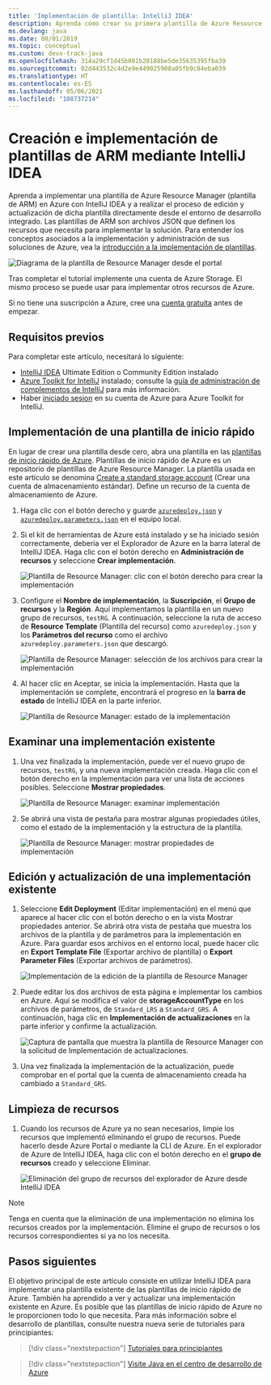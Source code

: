 ```yaml
---
title: 'Implementación de plantilla: IntelliJ IDEA'
description: Aprenda cómo crear su primera plantilla de Azure Resource Manager (plantilla de ARM) mediante IntelliJ IDEA y cómo implementarla.
ms.devlang: java
ms.date: 08/01/2019
ms.topic: conceptual
ms.custom: devx-track-java
ms.openlocfilehash: 314a29cf1d45b001b28188be5de35635395fba39
ms.sourcegitcommit: 02d443532c4d2e9e449025908a05fb9c84eba039
ms.translationtype: HT
ms.contentlocale: es-ES
ms.lasthandoff: 05/06/2021
ms.locfileid: "108737214"
---
```

# <a name="create-and-deploy-arm-templates-by-using-the-intellij-idea"></a>Creación e implementación de plantillas de ARM mediante IntelliJ IDEA

Aprenda a implementar una plantilla de Azure Resource Manager (plantilla de ARM) en Azure con IntelliJ IDEA y a realizar el proceso de edición y actualización de dicha plantilla directamente desde el entorno de desarrollo integrado. Las plantillas de ARM son archivos JSON que definen los recursos que necesita para implementar la solución. Para entender los conceptos asociados a la implementación y administración de sus soluciones de Azure, vea la [introducción a la implementación de plantillas](overview.md).

![Diagrama de la plantilla de Resource Manager desde el portal](./media/quickstart-create-templates-use-the-portal/azure-resource-manager-export-deploy-template-portal.png)

Tras completar el tutorial implemente una cuenta de Azure Storage. El mismo proceso se puede usar para implementar otros recursos de Azure.

Si no tiene una suscripción a Azure, cree una [cuenta gratuita](https://azure.microsoft.com/free/) antes de empezar.

## <a name="prerequisites"></a>Requisitos previos

Para completar este artículo, necesitará lo siguiente:

* [IntelliJ IDEA](https://www.jetbrains.com/idea/download/) Ultimate Edition o Community Edition instalado
* [Azure Toolkit for IntelliJ](https://plugins.jetbrains.com/plugin/8053) instalado; consulte la [guía de administración de complementos de IntelliJ](https://www.jetbrains.com/help/idea/managing-plugins.html) para más información.
* Haber [iniciado sesion](/azure/developer/java/toolkit-for-intellij/sign-in-instructions) en su cuenta de Azure para Azure Toolkit for IntelliJ.

## <a name="deploy-a-quickstart-template"></a>Implementación de una plantilla de inicio rápido

En lugar de crear una plantilla desde cero, abra una plantilla en las [plantillas de inicio rápido de Azure](https://azure.microsoft.com/resources/templates/). Plantillas de inicio rápido de Azure es un repositorio de plantillas de Azure Resource Manager. La plantilla usada en este artículo se denomina [Create a standard storage account](https://github.com/Azure/azure-quickstart-templates/tree/master/quickstarts/microsoft.storage/storage-account-create/) (Crear una cuenta de almacenamiento estándar). Define un recurso de la cuenta de almacenamiento de Azure.

1. Haga clic con el botón derecho y guarde [`azuredeploy.json`](https://raw.githubusercontent.com/Azure/azure-quickstart-templates/master/quickstarts/microsoft.storage/storage-account-create/azuredeploy.json) y [`azuredeploy.parameters.json`](https://raw.githubusercontent.com/Azure/azure-quickstart-templates/master/quickstarts/microsoft.storage/storage-account-create/azuredeploy.parameters.json) en el equipo local.

1. Si el kit de herramientas de Azure está instalado y se ha iniciado sesión correctamente, debería ver el Explorador de Azure en la barra lateral de IntelliJ IDEA. Haga clic con el botón derecho en **Administración de recursos** y seleccione **Crear implementación**.

    ![Plantilla de Resource Manager: clic con el botón derecho para crear la implementación](./media/create-templates-use-intellij/resource-manager-create-deployment-right-click.png)

1. Configure el **Nombre de implementación**, la **Suscripción**, el **Grupo de recursos** y la **Región**. Aquí implementamos la plantilla en un nuevo grupo de recursos, `testRG`. A continuación, seleccione la ruta de acceso de **Resource Template** (Plantilla del recurso) como `azuredeploy.json` y los **Parámetros del recurso** como el archivo `azuredeploy.parameters.json` que descargó.

    ![Plantilla de Resource Manager: selección de los archivos para crear la implementación](./media/create-templates-use-intellij/resource-manager-create-deployment-select-files.png)

1. Al hacer clic en Aceptar, se inicia la implementación. Hasta que la implementación se complete, encontrará el progreso en la **barra de estado** de IntelliJ IDEA en la parte inferior.

    ![Plantilla de Resource Manager: estado de la implementación](./media/create-templates-use-intellij/resource-manager-create-deployment-status.png)

## <a name="browse-an-existing-deployment"></a>Examinar una implementación existente

1. Una vez finalizada la implementación, puede ver el nuevo grupo de recursos, `testRG`, y una nueva implementación creada. Haga clic con el botón derecho en la implementación para ver una lista de acciones posibles. Seleccione **Mostrar propiedades**.

    ![Plantilla de Resource Manager: examinar implementación](./media/create-templates-use-intellij/resource-manager-deployment-browse.png)

1. Se abrirá una vista de pestaña para mostrar algunas propiedades útiles, como el estado de la implementación y la estructura de la plantilla.

    ![Plantilla de Resource Manager: mostrar propiedades de implementación](./media/create-templates-use-intellij/resource-manager-deployment-show-properties.png)

## <a name="edit-and-update-an-existing-deployment"></a>Edición y actualización de una implementación existente

1. Seleccione **Edit Deployment** (Editar implementación) en el menú que aparece al hacer clic con el botón derecho o en la vista Mostrar propiedades anterior. Se abrirá otra vista de pestaña que muestra los archivos de la plantilla y de parámetros para la implementación en Azure. Para guardar esos archivos en el entorno local, puede hacer clic en **Export Template File** (Exportar archivo de plantilla) o **Export Parameter Files** (Exportar archivos de parámetros).

    ![Implementación de la edición de la plantilla de Resource Manager](./media/create-templates-use-intellij/resource-manager-edit-deployment.png)

1. Puede editar los dos archivos de esta página e implementar los cambios en Azure. Aquí se modifica el valor de **storageAccountType** en los archivos de parámetros, de `Standard_LRS` a `Standard_GRS`. A continuación, haga clic en **Implementación de actualizaciones** en la parte inferior y confirme la actualización.

    ![Captura de pantalla que muestra la plantilla de Resource Manager con la solicitud de Implementación de actualizaciones.](./media/create-templates-use-intellij/resource-manager-edit-deployment-update.png)

1. Una vez finalizada la implementación de la actualización, puede comprobar en el portal que la cuenta de almacenamiento creada ha cambiado a `Standard_GRS`.

## <a name="clean-up-resources"></a>Limpieza de recursos

1. Cuando los recursos de Azure ya no sean necesarios, limpie los recursos que implementó eliminando el grupo de recursos. Puede hacerlo desde Azure Portal o mediante la CLI de Azure. En el explorador de Azure de IntelliJ IDEA, haga clic con el botón derecho en el **grupo de recursos** creado y seleccione Eliminar.

    ![Eliminación del grupo de recursos del explorador de Azure desde IntelliJ IDEA](./media/create-templates-use-intellij/delete-resource-group.png)

> [!NOTE]
> Tenga en cuenta que la eliminación de una implementación no elimina los recursos creados por la implementación. Elimine el grupo de recursos o los recursos correspondientes si ya no los necesita.

## <a name="next-steps"></a>Pasos siguientes

El objetivo principal de este artículo consiste en utilizar IntelliJ IDEA para implementar una plantilla existente de las plantillas de inicio rápido de Azure. También ha aprendido a ver y actualizar una implementación existente en Azure. Es posible que las plantillas de inicio rápido de Azure no le proporcionen todo lo que necesita. Para más información sobre el desarrollo de plantillas, consulte nuestra nueva serie de tutoriales para principiantes:

> [!div class="nextstepaction"]
> [Tutoriales para principiantes](./template-tutorial-create-first-template.md)

> [!div class="nextstepaction"]
> [Visite Java en el centro de desarrollo de Azure](/azure/java)

